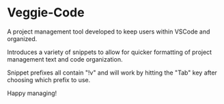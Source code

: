 # Veggie-Code
A project management tool developed to keep users within VSCode and organized.

Introduces a variety of snippets to allow for quicker formatting of project management text and code organization.

Snippet prefixes all contain "!v" and will work by hitting the "Tab" key after choosing which prefix to use.

Happy managing!

